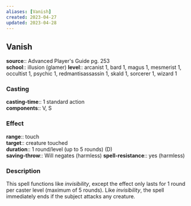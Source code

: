 ```yaml
---
aliases: [Vanish]
created: 2023-04-27
updated: 2023-04-28
---
```


## Vanish

**source**:: Advanced Player's Guide pg. 253  
**school**:: illusion (glamer)
**level**:: arcanist 1, bard 1, magus 1, mesmerist 1, occultist 1, psychic 1, redmantisassassin 1, skald 1, sorcerer 1, wizard 1

### Casting

**casting-time**:: 1 standard action  
**components**:: V, S

### Effect

**range**:: touch  
**target**:: creature touched  
**duration**:: 1 round/level (up to 5 rounds) (D)  
**saving-throw**:: Will negates (harmless)
**spell-resistance**:: yes (harmless)

### Description

This spell functions like *invisibility*, except the effect only lasts for 1 round per caster level (maximum of 5 rounds). Like *invisibility*, the spell immediately ends if the subject attacks any creature.
